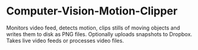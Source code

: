 # Computer-Vision-Motion-Clipper
Monitors video feed, detects motion, clips stills of moving objects and writes them to disk as PNG files. Optionally uploads snapshots to Dropbox. Takes live video feeds or processes video files.
